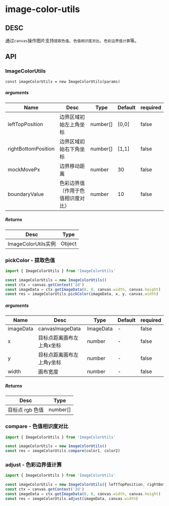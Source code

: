 # image-color-utils

## DESC
通过`canvas`操作图片支持`提取色值`、`色值相识度对比`、`色彩边界值计算`等。

## API

### ImageColorUtils
```
const imageColorUtils = new ImageColorUtils(params)
```
##### arguments
Name | Desc | Type | Default | required
---- | ---- | ---- | ----- | ----
leftTopPosition | 边界区域初始左上角坐标 | number[] | [0,0] | false
rightBottomPosition | 边界区域初始右下角坐标 | number[] | [1,1] | false
mockMovePx |  边界移动距离 | number | 30 | false
boundaryValue | 色彩边界值（作用于色值相识度对比） | number | 10 | false
##### Returns
Desc  | Type 
-------- | -------- 
ImageColorUtils实例 | Object

### pickColor - 提取色值 
```javascript
import { ImageColorUtils } from 'ImageColorUtils'

const imageColorUtils = new ImageColorUtils()
const ctx = canvas.getContext('2d')
const imageData = ctx.getImageData(0, 0, canvas.width, canvas.height)
const res = imageColorUtils.pickColor(imageData, x, y, canvas.width)
```
##### arguments
Name  | Desc  | Type | Default | required
-------- | -------- | -------- | -------- | -----
imageData | canvasImageData | ImageData | - | false
x | 目标点距离画布左上角x坐标 | number | - | false
y | 目标点距离画布左上角y坐标 | number | - | false
width | 画布宽度 | number | - | false
##### Returns
Desc  | Type 
-------- | -------- 
目标点 rgb 色值 | number[] 

### compare - 色值相识度对比
```javascript
import { ImageColorUtils } from 'ImageColorUtils'

const imageColorUtils = new ImageColorUtils()
const res = imageColorUtils.compare(color1, color2)
```

### adjust - 色彩边界值计算
```javascript
import { ImageColorUtils } from 'ImageColorUtils'

const imageColorUtils = new ImageColorUtils({ leftTopPosition, rightBottomPosition })
const ctx = canvas.getContext('2d')
const imageData = ctx.getImageData(0, 0, canvas.width, canvas.height)
const res = imageColorUtils.adjust(imageData, canvas.width)
```


